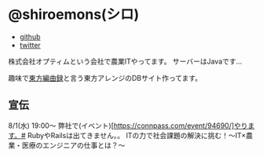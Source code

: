 # @shiroemons(シロ)

- [github](https://github.com/shiroemons)
- [twitter](https://twitter.com/shiroemons)

株式会社オプティムという会社で農業ITやってます。
サーバーはJavaです...

趣味で[東方編曲録](https://touhou.arrangement-chronicle.com/)と言う東方アレンジのDBサイト作ってます。

## 宣伝

8/1(水) 19:00〜 弊社で(イベント)[https://connpass.com/event/94690/]やります。# RubyやRailsは出てきません。。
ITの力で社会課題の解決に挑む！～IT×農業・医療のエンジニアの仕事とは？～
